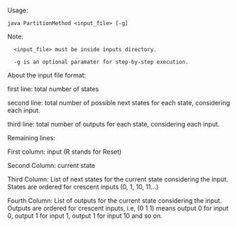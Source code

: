 Usage:

	java PartitionMethod <input_file> [-g]

Note: 

      <input_file> must be inside inputs directory.

      -g is an optional paramater for step-by-step execution.


About the input file format:

first line: total number of states

second line: total number of possible next states for each state, considering each input.

third line: total number of outputs for each state, considering each input.

Remaining lines:

First column: input (R stands for Reset)
 
Second Column: current state 

Third Column: List of next states for the current state considering the input. States are ordered for crescent inputs (0, 1, 10, 11...)

Fourth Column: List of outputs for the current state considering the input. Outputs are ordered for crescent inputs, i.e, (0 1 1) means output 0 for input 0, output 1 for input 1, output 1 for input 10 and so on.
